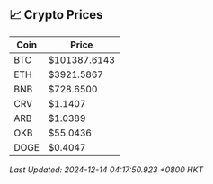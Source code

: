 ## 📈 Crypto Prices

| Coin | Price |
| ---- | ----- |
| BTC | $101387.6143 |
| ETH | $3921.5867 |
| BNB | $728.6500 |
| CRV | $1.1407 |
| ARB | $1.0389 |
| OKB | $55.0436 |
| DOGE | $0.4047 |

_Last Updated: 2024-12-14 04:17:50.923 +0800 HKT_